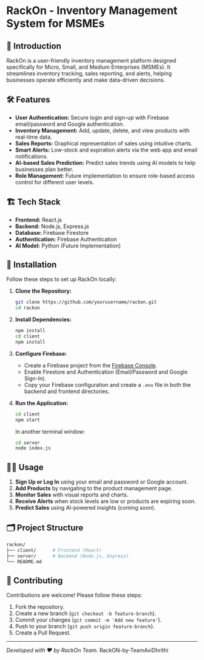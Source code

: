 # RackOn - Inventory Management System for MSMEs

## 🚀 Introduction
RackOn is a user-friendly inventory management platform designed specifically for Micro, Small, and Medium Enterprises (MSMEs). It streamlines inventory tracking, sales reporting, and alerts, helping businesses operate efficiently and make data-driven decisions.

## 🛠 Features
- **User Authentication:** Secure login and sign-up with Firebase email/password and Google authentication.
- **Inventory Management:** Add, update, delete, and view products with real-time data.
- **Sales Reports:** Graphical representation of sales using intuitive charts.
- **Smart Alerts:** Low-stock and expiration alerts via the web app and email notifications.
- **AI-based Sales Prediction:** Predict sales trends using AI models to help businesses plan better.
- **Role Management:** Future implementation to ensure role-based access control for different user levels.

## 🏗️ Tech Stack
- **Frontend:** React.js
- **Backend:** Node.js, Express.js
- **Database:** Firebase Firestore
- **Authentication:** Firebase Authentication
- **AI Model:** Python (Future Implementation)

## 🚦 Installation
Follow these steps to set up RackOn locally:

1. **Clone the Repository:**
    ```bash
    git clone https://github.com/yourusername/rackon.git
    cd rackon
    ```

2. **Install Dependencies:**
    ```bash
    npm install
    cd client
    npm install
    ```

3. **Configure Firebase:**
    - Create a Firebase project from the [Firebase Console](https://console.firebase.google.com/).
    - Enable Firestore and Authentication (Email/Password and Google Sign-In).
    - Copy your Firebase configuration and create a `.env` file in both the backend and frontend directories.

4. **Run the Application:**
    ```bash
    cd client
    npm start
    ```
    In another terminal window:
    ```bash
    cd server
    node index.js
    ```

## 🧑‍💻 Usage
1. **Sign Up or Log In** using your email and password or Google account.
2. **Add Products** by navigating to the product management page.
3. **Monitor Sales** with visual reports and charts.
4. **Receive Alerts** when stock levels are low or products are expiring soon.
5. **Predict Sales** using AI-powered insights (coming soon).

## 🗂 Project Structure
```bash
rackon/
├── client/      # Frontend (React)
├── server/      # Backend (Node.js, Express)
└── README.md
```

## 📧 Contributing
Contributions are welcome! Please follow these steps:
1. Fork the repository.
2. Create a new branch (`git checkout -b feature-branch`).
3. Commit your changes (`git commit -m 'Add new feature'`).
4. Push to your branch (`git push origin feature-branch`).
5. Create a Pull Request.

---
_Developed with ❤️ by RackOn Team._
RackON-by-TeamAviDhrithi
